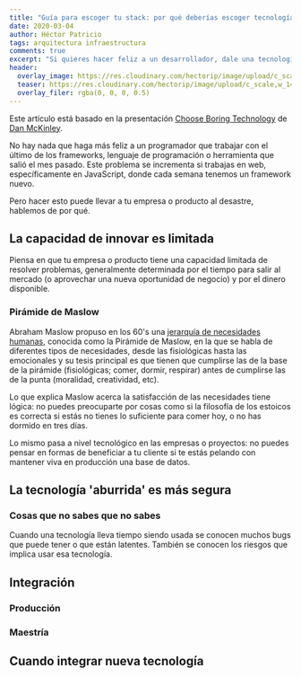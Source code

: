 ```yaml
---
title: "Guía para escoger tu stack: por qué deberías escoger tecnología aburrida"
date: 2020-03-04
author: Héctor Patricio
tags: arquitectura infraestructura 
comments: true
excerpt: "Si quieres hacer feliz a un desarrollador, dale una tecnología nueva y brillante. En este artículo hablamos de por qué es mejor idea escoger tecnología aburrida."
header:
  overlay_image: https://res.cloudinary.com/hectorip/image/upload/c_scale,w_1400/v1583644548/9641A743-5E78-4719-9F90-6D77F1CD4E1E_xhawu6.jpg
  teaser: https://res.cloudinary.com/hectorip/image/upload/c_scale,w_1400/v1583644548/9641A743-5E78-4719-9F90-6D77F1CD4E1E_xhawu6.jpg
  overlay_filer: rgba(0, 0, 0, 0.5)
---
```


Este artículo está basado en la presentación [Choose Boring Technology](http://boringtechnology.club) de [Dan McKinley](https://mcfunley.com/).

No hay nada que haga más feliz a un programador que trabajar con el último de los frameworks, lenguaje de programación o herramienta que salió el mes pasado. Este problema se incrementa si trabajas en web, específicamente en JavaScript, donde cada semana tenemos un framework nuevo.

Pero hacer esto puede llevar a tu empresa o producto al desastre, hablemos de por qué.

## La capacidad de innovar es limitada

Piensa en que tu empresa o producto tiene una capacidad limitada de resolver problemas, generalmente determinada por el tiempo para salir al mercado (o aprovechar una nueva oportunidad de negocio) y por el dinero disponible.

### Pirámide de Maslow

Abraham Maslow propuso en los 60's una [jerarquía de necesidades humanas](https://es.wikipedia.org/wiki/Pir%C3%A1mide_de_Maslow), conocida como la Pirámide de Maslow, en la que se habla de diferentes tipos de necesidades, desde las fisiológicas hasta las emocionales y su tesis principal es que tienen que cumplirse las de la base de la pirámide (fisiológicas; comer, dormir, respirar) antes de cumplirse las de la punta (moralidad, creatividad, etc).

Lo que explica Maslow acerca la satisfacción de las necesidades tiene lógica: no puedes preocuparte por cosas como si la filosofía de los estoicos es correcta si estás no tienes lo suficiente para comer hoy, o no has dormido en tres días.

Lo mismo pasa a nivel tecnológico en las empresas o proyectos: no puedes pensar en formas de beneficiar a tu cliente si te estás pelando con mantener viva en producción una base de datos.

## La tecnología 'aburrida' es más segura




### Cosas que no sabes que no sabes

Cuando una tecnología lleva tiempo siendo usada se conocen muchos bugs que puede tener o que están latentes. También se conocen los riesgos que implica usar esa tecnología.

## Integración


### Producción

### Maestría

## Cuando integrar nueva tecnología

